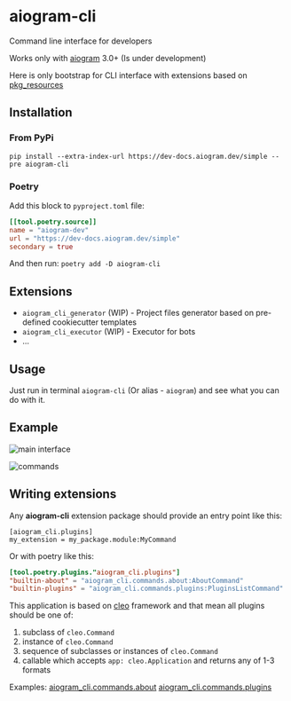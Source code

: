 # aiogram-cli

Command line interface for developers

Works only with [aiogram](https://github.com/aiogram/aiogram) 3.0+ (Is under development)

Here is only bootstrap for CLI interface with extensions based on [pkg_resources](https://setuptools.readthedocs.io/en/latest/pkg_resources.html)

## Installation

### From PyPi
`pip install --extra-index-url https://dev-docs.aiogram.dev/simple --pre aiogram-cli`

### Poetry

Add this block to `pyproject.toml` file:
```toml
[[tool.poetry.source]]
name = "aiogram-dev"
url = "https://dev-docs.aiogram.dev/simple"
secondary = true
```

And then run: `poetry add -D aiogram-cli`

## Extensions

- `aiogram_cli_generator` (WIP) - Project files generator based on pre-defined cookiecutter templates
- `aiogram_cli_executor` (WIP) - Executor for bots
- ...

## Usage

Just run in terminal `aiogram-cli` (Or alias - `aiogram`) and see what you can do with it.

## Example

![main interface](assets/cli.png)

![commands](assets/commands.png)


## Writing extensions

Any **aiogram-cli** extension package should provide an entry point like this:
```
[aiogram_cli.plugins]
my_extension = my_package.module:MyCommand
```

Or with poetry like this:
```toml
[tool.poetry.plugins."aiogram_cli.plugins"]
"builtin-about" = "aiogram_cli.commands.about:AboutCommand"
"builtin-plugins" = "aiogram_cli.commands.plugins:PluginsListCommand"
```

This application is based on [cleo](https://cleo.readthedocs.io/en/latest/) framework and that mean all plugins should be one of:
1. subclass of `cleo.Command`
1. instance of `cleo.Command`
1. sequence of subclasses or instances of `cleo.Command`
1. callable which accepts `app: cleo.Application` and returns any of 1-3 formats

Examples:
[aiogram_cli.commands.about](aiogram_cli/commands/about.py)
[aiogram_cli.commands.plugins](aiogram_cli/commands/plugins.py)

